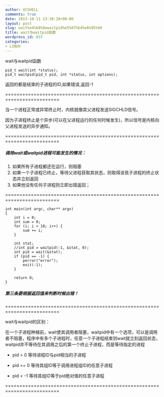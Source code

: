 ```yaml
---
author: UCSHELL
comments: true
date: 2013-10-11 13:38:28+00:00
layout: post
slug: wait%e4%b8%8ewaitpid%e5%87%bd%e6%95%b0
title: wait与waitpid函数
wordpress_id: 837
categories:
- LINUX
---
```


wait与waitpid函数


    pid_t wait(int *status);
    pid_t waitpid(pid_t pid, int *status, int options);

返回的都是结束的子进程的ID,如果错误,返回-1

=========================================================================

当一个进程正常或异常终止时，内核就像其父进程发送SIGCHLD信号。

因为子进程终止是个异步(可以在父进程运行的任何时候发生)，所以信号是内核向父进程发送的异步通知。

=========================================================================

##### 调用wait或waitpid进程可能发生的情况：

1. 如果所有子进程都还在运行，则阻塞
2. 如果一个子进程已终止，等待父进程获取其状态，则取得该孩子进程的终止状态并立刻返回
3. 如果他没有任何子进程则立即出错返回；

=========================================================================

	int main(int argc, char** argv)
	{
		int i = 0;
		int sum = 0;
		for (i; i < 10; i++) {		
			sum += i;
		}
	
		int stat;
		//int pid = waitpid(-1, &stat, 0);
		int pid = wait(&stat);
		if (pid == -1) {
			perror("error");		
			exit(-1);
		}
	
		return 0;
	}

##### 第三条要根据返回值来判断时候出错！

=========================================================================

wait与waitpid的区别：

在一个子进程种植前，wait使其调用者阻塞，waitpid中有一个选项，可以是调用者不阻塞，程序中有多个子进程时，任意一个子进程结束则wait就立刻返回状态，waitpid并不等待在其调用之后的第一个终止子进程，而是等待指定的进程

* pid > 0 等待进程ID与pid相当的子进程

* pid == 0 等待其组ID等于调用进程组ID的任意子进程

* pid < -1 等待其组ID等于pid绝对值的任意子进程

=========================================================================
